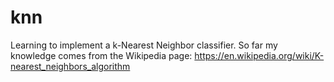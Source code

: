 # knn

Learning to implement a k-Nearest Neighbor classifier.
So far my knowledge comes from the Wikipedia page: https://en.wikipedia.org/wiki/K-nearest_neighbors_algorithm
